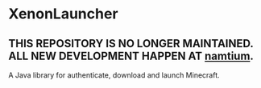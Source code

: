 ﻿# XenonLauncher


## THIS REPOSITORY IS NO LONGER MAINTAINED. ALL NEW DEVELOPMENT HAPPEN AT [namtium](https://github.com/namtium-oxide/namtium). 

A Java library for authenticate, download and launch Minecraft.
